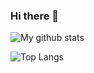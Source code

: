 ### Hi there 👋

<!--
**TimoZacherl/timozacherl** is a ✨ _special_ ✨ repository because its `README.md` (this file) appears on your GitHub profile.

Here are some ideas to get you started:

- 🔭 I’m currently working on ...
- 🌱 I’m currently learning ...
- 👯 I’m looking to collaborate on ...
- 🤔 I’m looking for help with ...
- 💬 Ask me about ...
- 📫 How to reach me: ...
- 😄 Pronouns: ...
- ⚡ Fun fact: ...
-->

![My github stats](https://github-readme-stats.vercel.app/api?username=timozacherl&count_private=true&show_icons=true)

![Top Langs](https://github-readme-stats.vercel.app/api/top-langs/?username=timozacherl&layout=compact&langs_count=10)
